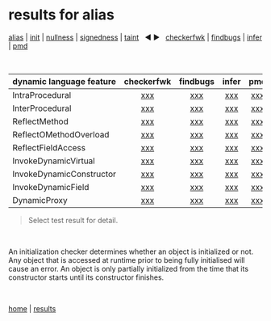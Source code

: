 # results for alias

[alias](https://github.com/michaelemery/staticanalysis/blob/master/results/alias/README.md) | [init](https://github.com/michaelemery/staticanalysis/blob/master/results/init/README.md) | [nullness](https://github.com/michaelemery/staticanalysis/blob/master/results/nullness/README.md) | [signedness](https://github.com/michaelemery/staticanalysis/blob/master/results/signedness/README.md) | [taint](https://github.com/michaelemery/staticanalysis/blob/master/results/taint/README.md) &nbsp; &#x25c0; &#x25b6; &nbsp; [checkerfwk](https://github.com/michaelemery/staticanalysis/blob/master/results/tool/checkerframework.md) | [findbugs](https://github.com/michaelemery/staticanalysis/blob/master/results/tool/findbugs.md) | [infer](https://github.com/michaelemery/staticanalysis/blob/master/results/tool/infer.md) | [pmd](https://github.com/michaelemery/staticanalysis/blob/master/results/tool/pmd.md)

<br>

| dynamic language feature | checkerfwk | findbugs | infer | pmd | 
| --- | :---: | :---: | :---: | :---: |
| IntraProcedural | [xxx](https://github.com/michaelemery/staticanalysis/blob/master/results/alias/checkerframework.md#IntraProcedural) | [xxx](https://github.com/michaelemery/staticanalysis/blob/master/results/alias/findbugs.md#IntraProcedural) | [xxx](https://github.com/michaelemery/staticanalysis/blob/master/results/alias/infer.md#IntraProcedural) | [xxx](https://github.com/michaelemery/staticanalysis/blob/master/results/alias/pmd.md#IntraProcedural) |
| InterProcedural | [xxx](https://github.com/michaelemery/staticanalysis/blob/master/results/alias/checkerframework.md#InterProcedural) | [xxx](https://github.com/michaelemery/staticanalysis/blob/master/results/alias/findbugs.md#InterProcedural) | [xxx](https://github.com/michaelemery/staticanalysis/blob/master/results/alias/infer.md#InterProcedural) | [xxx](https://github.com/michaelemery/staticanalysis/blob/master/results/alias/pmd.md#InterProcedural) |
| ReflectMethod | [xxx](https://github.com/michaelemery/staticanalysis/blob/master/results/alias/checkerframework.md#ReflectMethod) | [xxx](https://github.com/michaelemery/staticanalysis/blob/master/results/alias/findbugs.md#ReflectMethod) | [xxx](https://github.com/michaelemery/staticanalysis/blob/master/results/alias/infer.md#ReflectMethod) | [xxx](https://github.com/michaelemery/staticanalysis/blob/master/results/alias/pmd.md#ReflectMethod) |
| ReflectOMethodOverload | [xxx](https://github.com/michaelemery/staticanalysis/blob/master/results/alias/checkerframework.md#ReflectOMethodOverload) | [xxx](https://github.com/michaelemery/staticanalysis/blob/master/results/alias/findbugs.md#ReflectOMethodOverload) | [xxx](https://github.com/michaelemery/staticanalysis/blob/master/results/alias/infer.md#ReflectOMethodOverload) | [xxx](https://github.com/michaelemery/staticanalysis/blob/master/results/alias/pmd.md#ReflectOMethodOverload) |
| ReflectFieldAccess | [xxx](https://github.com/michaelemery/staticanalysis/blob/master/results/alias/checkerframework.md#ReflectFieldAccess) | [xxx](https://github.com/michaelemery/staticanalysis/blob/master/results/alias/findbugs.md#ReflectFieldAccess) | [xxx](https://github.com/michaelemery/staticanalysis/blob/master/results/alias/infer.md#ReflectFieldAccess) | [xxx](https://github.com/michaelemery/staticanalysis/blob/master/results/alias/pmd.md#ReflectFieldAccess) |
| InvokeDynamicVirtual | [xxx](https://github.com/michaelemery/staticanalysis/blob/master/results/alias/checkerframework.md#InvokeDynamicVirtual) | [xxx](https://github.com/michaelemery/staticanalysis/blob/master/results/alias/findbugs.md#InvokeDynamicVirtual) | [xxx](https://github.com/michaelemery/staticanalysis/blob/master/results/alias/infer.md#InvokeDynamicVirtual) | [xxx](https://github.com/michaelemery/staticanalysis/blob/master/results/alias/pmd.md#InvokeDynamicVirtual) |
| InvokeDynamicConstructor | [xxx](https://github.com/michaelemery/staticanalysis/blob/master/results/alias/checkerframework.md#InvokeDynamicConstructor) | [xxx](https://github.com/michaelemery/staticanalysis/blob/master/results/alias/findbugs.md#InvokeDynamicConstructor) | [xxx](https://github.com/michaelemery/staticanalysis/blob/master/results/alias/infer.md#InvokeDynamicConstructor) | [xxx](https://github.com/michaelemery/staticanalysis/blob/master/results/alias/pmd.md#InvokeDynamicConstructor) |
| InvokeDynamicField | [xxx](https://github.com/michaelemery/staticanalysis/blob/master/results/alias/checkerframework.md#InvokeDynamicField) | [xxx](https://github.com/michaelemery/staticanalysis/blob/master/results/alias/findbugs.md#InvokeDynamicField) | [xxx](https://github.com/michaelemery/staticanalysis/blob/master/results/alias/infer.md#InvokeDynamicField) | [xxx](https://github.com/michaelemery/staticanalysis/blob/master/results/alias/pmd.md#InvokeDynamicField) |
| DynamicProxy | [xxx](https://github.com/michaelemery/staticanalysis/blob/master/results/alias/checkerframework.md#DynamicProxy) | [xxx](https://github.com/michaelemery/staticanalysis/blob/master/results/alias/findbugs.md#DynamicProxy) | [xxx](https://github.com/michaelemery/staticanalysis/blob/master/results/alias/infer.md#DynamicProxy) | [xxx](https://github.com/michaelemery/staticanalysis/blob/master/results/alias/pmd.md#DynamicProxy) |

> Select test result for detail.

<br>

An initialization checker determines whether an object is initialized or not. Any object that is accessed at runtime prior to being fully initialised will cause an error. An object is only partially initialized from the time that its constructor starts until its constructor finishes.

<br>

[home](https://github.com/michaelemery/staticanalysis) | [results](https://github.com/michaelemery/staticanalysis/blob/master/results/README.md)
